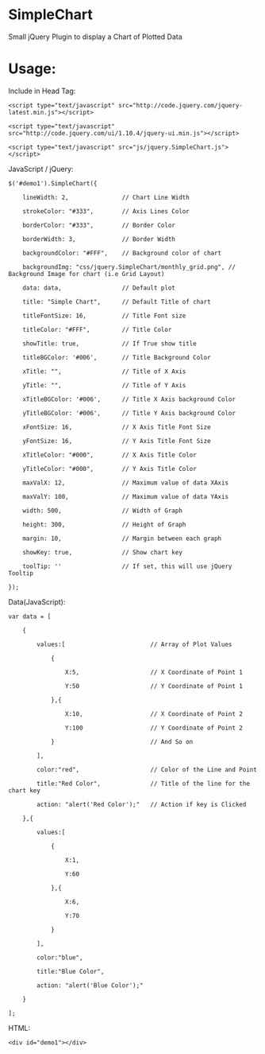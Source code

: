 SimpleChart
========

Small jQuery Plugin to display a Chart of Plotted Data


Usage:
======

Include in Head Tag:

    <script type="text/javascript" src="http://code.jquery.com/jquery-latest.min.js"></script>

    <script type="text/javascript" src="http://code.jquery.com/ui/1.10.4/jquery-ui.min.js"></script>

    <script type="text/javascript" src="js/jquery.SimpleChart.js"></script>


JavaScript / jQuery:

    $('#demo1').SimpleChart({
	
    	lineWidth: 2,				// Chart Line Width
	
		strokeColor: "#333",		// Axis Lines Color
	
		borderColor: "#333",		// Border Color
	
		borderWidth: 3,				// Border Width
	
		backgroundColor: "#FFF",	// Background color of chart
	
		backgroundImg: "css/jquery.SimpleChart/monthly_grid.png", // Background Image for chart (i.e Grid Layout)
	
		data: data,					// Default plot
	
		title: "Simple Chart",		// Default Title of chart
	
		titleFontSize: 16,			// Title Font size
	
		titleColor: "#FFF",			// Title Color
	
		showTitle: true,			// If True show title
	
		titleBGColor: '#006',		// Title Background Color
	
		xTitle: "",					// Title of X Axis
	
		yTitle: "",					// Title of Y Axis
	
		xTitleBGColor: '#006',		// Title X Axis background Color
	
		yTitleBGColor: '#006',		// Title Y Axis background Color
	
		xFontSize: 16,				// X Axis Title Font Size
	
		yFontSize: 16, 				// Y Axis Title Font Size
	
		xTitleColor: "#000",		// X Axis Title Color
	
		yTitleColor: "#000",		// Y Axis Title Color
	
		maxValX: 12,				// Maximum value of data XAxis
	
		maxValY: 100,				// Maximum value of data YAxis
	
		width: 500,					// Width of Graph
	
		height: 300,				// Height of Graph
	
		margin: 10,					// Margin between each graph
	
		showKey: true,				// Show chart key
	
		toolTip: ''					// If set, this will use jQuery Tooltip
	
    });

Data(JavaScript):

    var data = [

		{
	
			values:[						// Array of Plot Values
		
				{
			
					X:5,					// X Coordinate of Point 1
				
					Y:50					// Y Coordinate of Point 1
				
				},{
			
					X:10,					// X Coordinate of Point 2
				
					Y:100					// Y Coordinate of Point 2
				
				}							// And So on
			
			],
		
			color:"red",					// Color of the Line and Point
		
			title:"Red Color",				// Title of the line for the chart key
		
			action: "alert('Red Color');"	// Action if key is Clicked
		
		},{
	
			values:[
		
				{
			
					X:1,
				
					Y:60
				
				},{
			
					X:6,
				
					Y:70
				
				}
			
			],
		
			color:"blue",
		
			title:"Blue Color",
		
			action: "alert('Blue Color');"
		
		}
	
	];



HTML:

    <div id="demo1"></div> 
